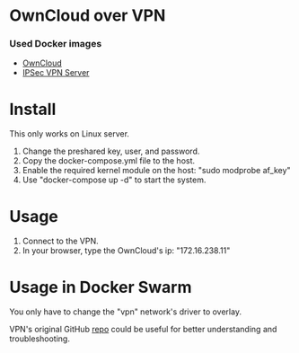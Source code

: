 # OwnCloud over VPN

### Used Docker images
 - [OwnCloud](https://hub.docker.com/_/owncloud/)
 - [IPSec VPN Server](https://hub.docker.com/r/hwdsl2/ipsec-vpn-server/)

# Install

This only works on Linux server.

 1. Change the preshared key, user, and password.
 2. Copy the docker-compose.yml file to the host.
 3. Enable the required kernel module on the host: "sudo modprobe af_key"
 4. Use "docker-compose up -d" to start the system.

# Usage

 1. Connect to the VPN.
 2. In your browser, type the OwnCloud's ip: "172.16.238.11"
 
# Usage in Docker Swarm

You only have to change the "vpn" network's driver to overlay.

VPN's original GitHub [repo](https://github.com/hwdsl2/docker-ipsec-vpn-server) could be useful for better understanding and troubleshooting.